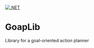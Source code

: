 [![.NET](https://github.com/DaiCapra/GoapLib/actions/workflows/dotnet.yml/badge.svg?branch=master)](https://github.com/DaiCapra/GoapLib/actions/workflows/dotnet.yml)
# GoapLib
Library for a goal-oriented action planner
